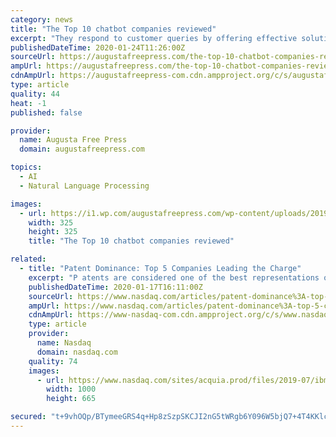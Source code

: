 ```yaml
---
category: news
title: "The Top 10 chatbot companies reviewed"
excerpt: "They respond to customer queries by offering effective solutions and chatbots have the ability to be programmed with Artificial Intelligence (AI) and Natural Language Processing (NLP) in order to collect vital data and shopping insights. These are used on consequent visits so that they can continue to enhance the customer’s shopping experience."
publishedDateTime: 2020-01-24T11:26:00Z
sourceUrl: https://augustafreepress.com/the-top-10-chatbot-companies-reviewed/
ampUrl: https://augustafreepress.com/the-top-10-chatbot-companies-reviewed/amp/
cdnAmpUrl: https://augustafreepress-com.cdn.ampproject.org/c/s/augustafreepress.com/the-top-10-chatbot-companies-reviewed/amp/
type: article
quality: 44
heat: -1
published: false

provider:
  name: Augusta Free Press
  domain: augustafreepress.com

topics:
  - AI
  - Natural Language Processing

images:
  - url: https://i1.wp.com/augustafreepress.com/wp-content/uploads/2019/11/mobile-app.jpg?fit=325%2C325&ssl=1
    width: 325
    height: 325
    title: "The Top 10 chatbot companies reviewed"

related:
  - title: "Patent Dominance: Top 5 Companies Leading the Charge"
    excerpt: "P atents are considered one of the best representations of a company’s inventive activity. Patenting an innovation is a crucial step to secure and convert research and development (R&D) efforts into potential economic gains."
    publishedDateTime: 2020-01-17T16:11:00Z
    sourceUrl: https://www.nasdaq.com/articles/patent-dominance%3A-top-5-companies-leading-the-charge-2020-01-17
    ampUrl: https://www.nasdaq.com/articles/patent-dominance%3A-top-5-companies-leading-the-charge-2020-01-17?amp
    cdnAmpUrl: https://www-nasdaq-com.cdn.ampproject.org/c/s/www.nasdaq.com/articles/patent-dominance%3A-top-5-companies-leading-the-charge-2020-01-17?amp
    type: article
    provider:
      name: Nasdaq
      domain: nasdaq.com
    quality: 74
    images:
      - url: https://www.nasdaq.com/sites/acquia.prod/files/2019-07/ibm2.jpg
        width: 1000
        height: 665

secured: "t+9vhOQp/BTymeeGRS4q+Hp8zSzpSKCJI2nG5tWRgb6Y096W5bjQ7+4T4KKlcLkh8Ll8MotmiImEb+2QXnRF6jESth8ep6zZ7lb9hAqWKMSBFT5xm3miQzP8iV25d59YRQ9BTaNnIHmqqFXBFG+QWi1QLTDkLBvz6nYLVhIrOkWABrE7aIFaFlPlbRp/96jyEGWu4egNQkIKHulMTrYcGBzsBczSI+6BIWan/UeflJ/bfUGshq0loPafY+GLxqfjFRI/T7CeFqTOC+cNFimypQwEtIsODongw/TXYVDyOn9xUlhvANRqFyH/UHEXBsm4;lhKKuKM0j/3ZjkSeacqFqw=="
---
```


